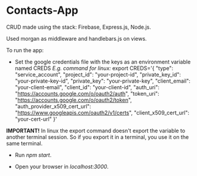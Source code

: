 # Contacts-App

CRUD made using the stack: Firebase, Express.js, Node.js.

Used morgan as middleware and handlebars.js on views.

To run the app:

- Set the google credentials file with the keys as an environment variable named CREDS
_E.g. command for linux:_
		export CREDS='{
			"type": "service_account",
			"project_id": "your-project-id",
			"private_key_id": "your-private-key-id",
			"private_key": "your-private-key",
			"client_email": "your-client-email",
			"client_id": "your-client-id",
			"auth_uri": "https://accounts.google.com/o/oauth2/auth",
			"token_uri": "https://accounts.google.com/o/oauth2/token",
			"auth_provider_x509_cert_url": "https://www.googleapis.com/oauth2/v1/certs",
			"client_x509_cert_url": "your-cert-url"
		}'

**IMPORTANT!** In linux the export command doesn't export the variable to another terminal session. So if you export it in a terminal, you use it on the same terminal.

- Run _npm start_.

- Open your browser in _localhost:3000_.
